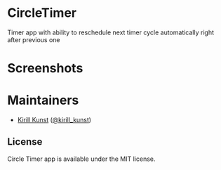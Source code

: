 # CircleTimer
Timer app with ability to reschedule next timer cycle automatically right after previous one

# Screenshots

# Maintainers
- [Kirill Kunst](https://github.com/leoru) ([@kirill_kunst](https://twitter.com/kirill_kunst))

## License

Circle Timer app is available under the MIT license.



